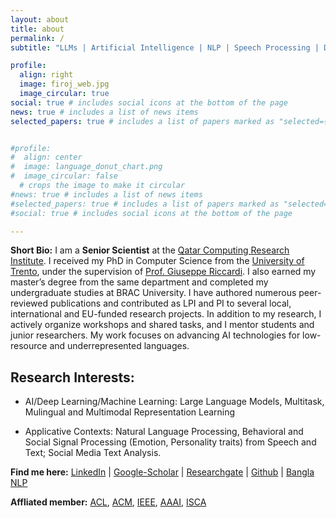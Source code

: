 ```yaml
---
layout: about
title: about
permalink: /
subtitle: "LLMs | Artificial Intelligence | NLP | Speech Processing | Disinformation"

profile:
  align: right
  image: firoj_web.jpg
  image_circular: true
social: true # includes social icons at the bottom of the page
news: true # includes a list of news items
selected_papers: true # includes a list of papers marked as "selected={true}"


#profile:
#  align: center
#  image: language_donut_chart.png
#  image_circular: false
  # crops the image to make it circular
#news: true # includes a list of news items
#selected_papers: true # includes a list of papers marked as "selected={true}"
#social: true # includes social icons at the bottom of the page

---
```


<!-- **Short Bio:** I am a **Senior Scientist** at Qatar Computing Research Institute. I received my PhD in Computer Science from the <a href="https://www.unitn.it/en">University of Trento</a>, under the supervision of <a href="https://www.disi.unitn.it/riccardi">Prof. Giuseppe Riccardi</a>, master's from the same department, and undergrad from BRAC University.  -->

**Short Bio:** I am a **Senior Scientist** at the [Qatar Computing Research Institute](https://www.hbku.edu.qa/en/qcri). I received my PhD in Computer Science from the <a href="https://www.unitn.it/en">University of Trento</a>, under the supervision of <a href="https://www.disi.unitn.it/riccardi">Prof. Giuseppe Riccardi</a>. I also earned my master’s degree from the same department and completed my undergraduate studies at BRAC University. I have authored numerous peer-reviewed publications and contributed as LPI and PI to several local, international and EU-funded research projects. In addition to my research, I actively organize workshops and shared tasks, and I mentor students and junior researchers. My work focuses on advancing AI technologies for low-resource and underrepresented languages.

## Research Interests:

- AI/Deep Learning/Machine Learning: Large Language Models, Multitask, Mulingual and Multimodal Representation Learning

- Applicative Contexts: Natural Language Processing,  Behavioral and Social Signal Processing (Emotion, Personality traits) from Speech and Text; Social Media Text Analysis.


**Find me here:** [LinkedIn](https://www.linkedin.com/in/firoj-alam-0a96206/) \| [Google-Scholar](https://scholar.google.com/citations?user=j-RtwDQAAAAJ) \| [Researchgate](https://www.researchgate.net/profile/Firoj_Alam) \| [Github](https://firojalam.github.io/) \| [Bangla NLP](https://banglanlp.org/)

**Affliated member:** [ACL](), [ACM](https://www.acm.org/), [IEEE](https://ieeexplore.ieee.org/), [AAAI](https://www.aaai.org/), [ISCA](https://www.isca-speech.org/iscaweb/)
